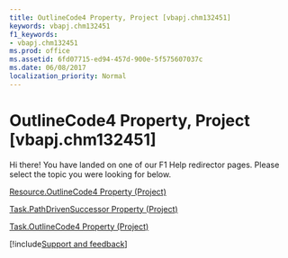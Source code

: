 ```yaml
---
title: OutlineCode4 Property, Project [vbapj.chm132451]
keywords: vbapj.chm132451
f1_keywords:
- vbapj.chm132451
ms.prod: office
ms.assetid: 6fd07715-ed94-457d-900e-5f575607037c
ms.date: 06/08/2017
localization_priority: Normal
---
```



# OutlineCode4 Property, Project [vbapj.chm132451]

Hi there! You have landed on one of our F1 Help redirector pages. Please select the topic you were looking for below.

[Resource.OutlineCode4 Property (Project)](https://msdn.microsoft.com/library/0afa20d5-9be7-6b4f-662d-3173ff9fe9a2%28Office.15%29.aspx)

[Task.PathDrivenSuccessor Property (Project)](https://msdn.microsoft.com/library/ec77b34e-a98c-142e-14ba-868ff93deaad%28Office.15%29.aspx)

[Task.OutlineCode4 Property (Project)](https://msdn.microsoft.com/library/04cfe263-d501-244b-76a3-bb50c769fef3%28Office.15%29.aspx)

[!include[Support and feedback](~/includes/feedback-boilerplate.md)]